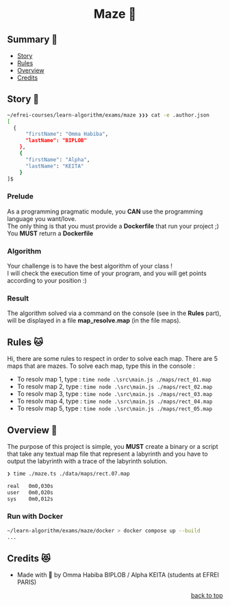 <h1 align="center">
  Maze 🦄
</h1>

## <a name='summary'> Summary 🦄</a>

* [Story](#story)
* [Rules](#rules)
* [Overview](#overview)
* [Credits](#credits)

## <a name='story'>Story 🦊</a>

```sh
~/efrei-courses/learn-algorithm/exams/maze ❯❯❯ cat -e .author.json
[
  {
      "firstName": "Omma Habiba",
      "lastName": "BIPLOB"
    },
    {
      "firstName": "Alpha",
      "lastName": "KEITA"
    }
]$
```

### Prelude

As a programming pragmatic module, you **CAN** use the programming language you want/love.<br />
The only thing is that you must provide a **Dockerfile** that run your project ;)
You **MUST** return a **Dockerfile**

### Algorithm

Your challenge is to have the best algorithm of your class ! <br />
I will check the execution time of your program, and you will get points according to your position :)

### Result

The algorithm solved via a command on the console (see in the **Rules** part), will be displayed in a file **map_resolve.map** (in the file maps).

## <a name='rules'> Rules 🐱</a>

Hi, there are some rules to respect in order to solve each map. There are 5 maps that are mazes. To solve each map, type this in the console :

* To resolv map 1, type : ```time node .\src\main.js ./maps/rect_01.map``` 
* To resolv map 2, type : ```time node .\src\main.js ./maps/rect_02.map```
* To resolv map 3, type : ```time node .\src\main.js ./maps/rect_03.map``` 
* To resolv map 4, type : ```time node .\src\main.js ./maps/rect_04.map``` 
* To resolv map 5, type : ```time node .\src\main.js ./maps/rect_05.map```

## <a name='overview'>Overview 🐨</a>

The purpose of this project is simple, you **MUST** create a binary or a script that take any textual map file that represent a labyrinth and you have to output the labyrinth with a trace of the labyrinth solution.
```sh
❯ time ./maze.ts ./data/maps/rect.07.map

real   0m0,030s
user   0m0,020s
sys    0m0,012s
```

### Run with Docker
```sh
~/learn-algorithm/exams/maze/docker > docker compose up --build
...
```

## <a name='credits'>Credits 😻</a>

* Made with 💛 by Omma Habiba BIPLOB / Alpha KEITA (students at EFREI PARIS)

<p align="right"><a href="#top">back to top</a></p>
